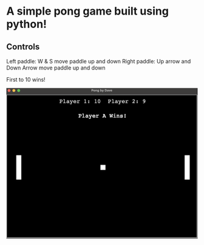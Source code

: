 # A simple pong game built using python!

## Controls

Left paddle: W & S move paddle up and down
Right paddle: Up arrow and Down Arrow move paddle up and down

First to 10 wins!

![Pong](https://github.com/davidMfolkins/python-pong/blob/master/pong.png?raw=true "Pong")
